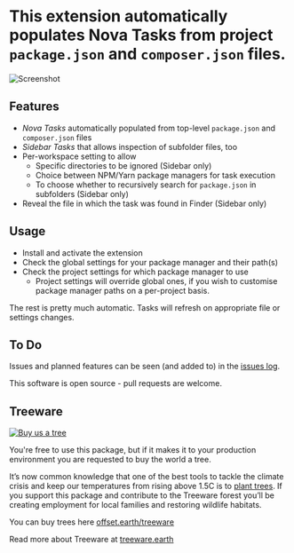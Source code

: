 # This extension automatically populates Nova Tasks from project `package.json` and `composer.json` files.

![Screenshot](https://raw.githubusercontent.com/little-green-man/nova-taskfinder/master/Images/docs/screenshot.png)

## Features

- _Nova Tasks_ automatically populated from top-level `package.json` and `composer.json` files
- _Sidebar Tasks_ that allows inspection of subfolder files, too
- Per-workspace setting to allow
  - Specific directories to be ignored (Sidebar only)
  - Choice between NPM/Yarn package managers for task execution
  - To choose whether to recursively search for `package.json` in subfolders (Sidebar only)
- Reveal the file in which the task was found in Finder (Sidebar only)

## Usage

- Install and activate the extension
- Check the global settings for your package manager and their path(s)
- Check the project settings for which package manager to use
  - Project settings will override global ones, if you wish to customise package manager paths on a per-project basis.

The rest is pretty much automatic. Tasks will refresh on appropriate file or settings changes.

## To Do

Issues and planned features can be seen (and added to) in the [issues log](https://github.com/little-green-man/nova-taskfinder/issues).

This software is open source - pull requests are welcome.

## Treeware

[![Buy us a tree](https://img.shields.io/badge/Treeware-%F0%9F%8C%B3-lightgreen?style=for-the-badge)](https://offset.earth/treeware?gift-trees)

You're free to use this package, but if it makes it to your production environment you are requested to buy the world a tree.

It’s now common knowledge that one of the best tools to tackle the climate crisis and keep our temperatures from rising above 1.5C is to <a href="https://www.bbc.co.uk/news/science-environment-48870920">plant trees</a>. If you support this package and contribute to the Treeware forest you’ll be creating employment for local families and restoring wildlife habitats.

You can buy trees here [offset.earth/treeware](https://offset.earth/treeware?gift-trees)

Read more about Treeware at [treeware.earth](http://treeware.earth)
